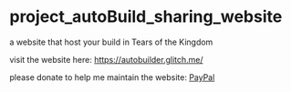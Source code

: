# project_autoBuild_sharing_website

a website that host your build in Tears of the Kingdom

visit the website here: https://autobuilder.glitch.me/

please donate to help me maintain the website: [PayPal](https://paypal.me/plantcraft94?country.x=VN&locale.x=en_US)
